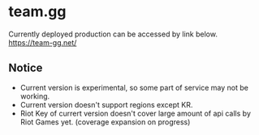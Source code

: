 # team.gg
Currently deployed production can be accessed by link below. \
https://team-gg.net/

## Notice
- Current version is experimental, so some part of service may not be working.
- Current version doesn't support regions except KR.
- Riot Key of currert version doesn't cover large amount of api calls by Riot Games yet. (coverage expansion on progress)
